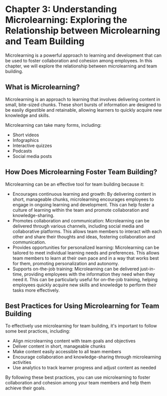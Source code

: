 Chapter 3: Understanding Microlearning: Exploring the Relationship between Microlearning and Team Building
==========================================================================================================

Microlearning is a powerful approach to learning and development that can be used to foster collaboration and cohesion among employees. In this chapter, we will explore the relationship between microlearning and team building.

What is Microlearning?
----------------------

Microlearning is an approach to learning that involves delivering content in small, bite-sized chunks. These short bursts of information are designed to be easily digestible and retainable, allowing learners to quickly acquire new knowledge and skills.

Microlearning can take many forms, including:

* Short videos
* Infographics
* Interactive quizzes
* Podcasts
* Social media posts

How Does Microlearning Foster Team Building?
--------------------------------------------

Microlearning can be an effective tool for team building because it:

* Encourages continuous learning and growth: By delivering content in short, manageable chunks, microlearning encourages employees to engage in ongoing learning and development. This can help foster a culture of learning within the team and promote collaboration and knowledge-sharing.
* Promotes collaboration and communication: Microlearning can be delivered through various channels, including social media and collaborative platforms. This allows team members to interact with each other and share their thoughts and ideas, fostering collaboration and communication.
* Provides opportunities for personalized learning: Microlearning can be tailored to meet individual learning needs and preferences. This allows team members to learn at their own pace and in a way that works best for them, promoting personalization and autonomy.
* Supports on-the-job training: Microlearning can be delivered just-in-time, providing employees with the information they need when they need it. This can be particularly useful for on-the-job training, helping employees quickly acquire new skills and knowledge to perform their tasks more effectively.

Best Practices for Using Microlearning for Team Building
--------------------------------------------------------

To effectively use microlearning for team building, it's important to follow some best practices, including:

* Align microlearning content with team goals and objectives
* Deliver content in short, manageable chunks
* Make content easily accessible to all team members
* Encourage collaboration and knowledge-sharing through microlearning activities
* Use analytics to track learner progress and adjust content as needed

By following these best practices, you can use microlearning to foster collaboration and cohesion among your team members and help them achieve their goals.
